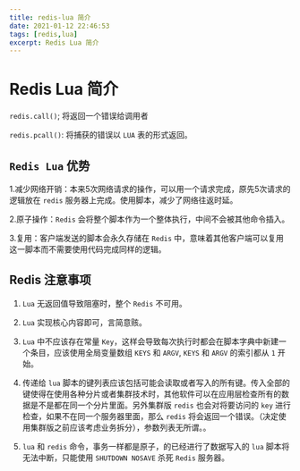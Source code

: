 ```yaml
---
title: redis-lua 简介
date: 2021-01-12 22:46:53
tags: [redis,lua]
excerpt: Redis Lua 简介
---
```


# Redis  Lua 简介

`redis.call()`; 将返回一个错误给调用者

`redis.pcall()`: 将捕获的错误以 `LUA` 表的形式返回。

## `Redis Lua` 优势

1.减少网络开销：本来5次网络请求的操作，可以用一个请求完成，原先5次请求的逻辑放在 `redis` 服务器上完成。使用脚本，减少了网络往返时延。

2.原子操作：`Redis` 会将整个脚本作为一个整体执行，中间不会被其他命令插入。

3.复用：客户端发送的脚本会永久存储在 `Redis` 中，意味着其他客户端可以复用这一脚本而不需要使用代码完成同样的逻辑。

## Redis 注意事项

1. `Lua` 无返回值导致阻塞时，整个 `Redis` 不可用。

2. `Lua` 实现核心内容即可，言简意赅。

3. `Lua` 中不应该存在常量 `Key`，这样会导致每次执行时都会在脚本字典中新建一个条目，应该使用全局变量数组 `KEYS` 和 `ARGV`, `KEYS` 和 `ARGV` 的索引都从 `1` 开始。

4. 传递给 `lua` 脚本的键列表应该包括可能会读取或者写入的所有键。传入全部的键使得在使用各种分片或者集群技术时，其他软件可以在应用层检查所有的数据是不是都在同一个分片里面。另外集群版 `redis` 也会对将要访问的 `key` 进行检查，如果不在同一个服务器里面，那么 `redis` 将会返回一个错误。（决定使用集群版之前应该考虑业务拆分），参数列表无所谓。。

5. `lua` 和 `redis` 命令，事务一样都是原子，的已经进行了数据写入的 `lua` 脚本将无法中断，只能使用 `SHUTDOWN NOSAVE` 杀死 `Redis` 服务器。
